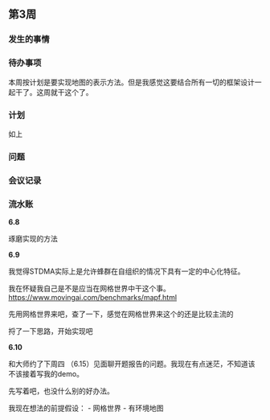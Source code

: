 ## 第3周

### 发生的事情

### 待办事项

本周按计划是要实现地图的表示方法。但是我感觉这要结合所有一切的框架设计一起干了。这周就干这个了。

### 计划

如上

### 问题

### 会议记录

### 流水账

**6.8**

琢磨实现的方法

**6.9**

我觉得STDMA实际上是允许蜂群在自组织的情况下具有一定的中心化特征。

我在怀疑我自己是不是应当在网格世界中干这个事。
https://www.movingai.com/benchmarks/mapf.html


先用网格世界来吧，查了一下，感觉在网格世界来这个的还是比较主流的

捋了一下思路，开始实现吧

**6.10**

和大师约了下周四 （6.15）见面聊开题报告的问题。我现在有点迷茫，不知道该不该接着写我的demo。

先写着吧，也没什么别的好办法。

我现在想法的前提假设：
    - 网格世界
    - 有环境地图


